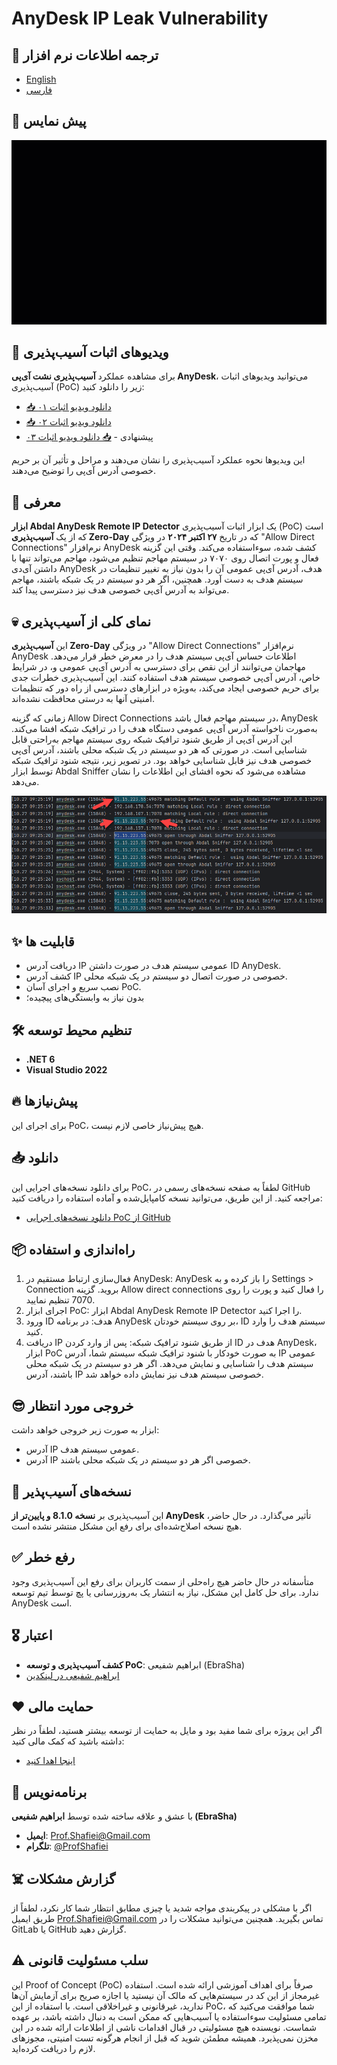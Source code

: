 # AnyDesk IP Leak Vulnerability

## 🎤 ترجمه اطلاعات نرم افزار
- [English](README.md)
- [فارسی](README.fa.md)

## 📸 پیش نمایس
 
<p align="center"><img src="abdal-anydesk-remote-ip-detector-proof.gif?raw=true"></p>

## 🎥 ویدیوهای اثبات آسیب‌پذیری

برای مشاهده عملکرد **آسیب‌پذیری نشت آی‌پی AnyDesk**، می‌توانید ویدیوهای اثبات آسیب‌پذیری (PoC) زیر را دانلود کنید:

- [📥 دانلود ویدیو اثبات ۰۱](https://github.com/ebrasha/abdal-anydesk-remote-ip-detector/raw/main/abdal-anydesk-remote-ip-detector-proof.mp4)
- [📥 دانلود ویدیو اثبات ۰۲](https://github.com/ebrasha/abdal-anydesk-remote-ip-detector/raw/main/abdal-anydesk-remote-ip-detector-proof-2.mp4)
- پیشنهادی - [📥 دانلود ویدیو اثبات ۰۳](https://github.com/ebrasha/abdal-anydesk-remote-ip-detector/raw/main/abdal-anydesk-remote-ip-detector-proof-3.mp4)

این ویدیوها نحوه عملکرد آسیب‌پذیری را نشان می‌دهند و مراحل و تأثیر آن بر حریم خصوصی آدرس آی‌پی را توضیح می‌دهند.


## 💎 معرفی
**ابزار Abdal AnyDesk Remote IP Detector** یک ابزار اثبات آسیب‌پذیری (PoC) است که از یک **آسیب‌پذیری Zero-Day** که در تاریخ **۲۷ اکتبر ۲۰۲۴** در ویژگی "Allow Direct Connections" نرم‌افزار AnyDesk کشف شده، سوءاستفاده می‌کند. وقتی این گزینه فعال و پورت اتصال روی ۷۰۷۰ در سیستم مهاجم تنظیم می‌شود، مهاجم می‌تواند تنها با داشتن آی‌دی AnyDesk هدف، آدرس آی‌پی عمومی آن را بدون نیاز به تغییر تنظیمات در سیستم هدف به دست آورد. همچنین، اگر هر دو سیستم در یک شبکه باشند، مهاجم می‌تواند به آدرس آی‌پی خصوصی هدف نیز دسترسی پیدا کند.

## 💀 نمای کلی از آسیب‌پذیری
این **آسیب‌پذیری Zero-Day** در ویژگی "Allow Direct Connections" نرم‌افزار AnyDesk اطلاعات حساس آی‌پی سیستم هدف را در معرض خطر قرار می‌دهد. مهاجمان می‌توانند از این نقص برای دسترسی به آدرس آی‌پی عمومی و، در شرایط خاص، آدرس آی‌پی خصوصی سیستم هدف استفاده کنند. این آسیب‌پذیری خطرات جدی برای حریم خصوصی ایجاد می‌کند، به‌ویژه در ابزارهای دسترسی از راه دور که تنظیمات امنیتی آنها به درستی محافظت نشده‌اند.

زمانی که گزینه Allow Direct Connections در سیستم مهاجم فعال باشد، AnyDesk به‌صورت ناخواسته آدرس آی‌پی عمومی دستگاه هدف را در ترافیک شبکه افشا می‌کند. این آدرس آی‌پی از طریق شنود ترافیک شبکه روی سیستم مهاجم به‌راحتی قابل شناسایی است. در صورتی که هر دو سیستم در یک شبکه محلی باشند، آدرس آی‌پی خصوصی هدف نیز قابل شناسایی خواهد بود. در تصویر زیر، نتیجه شنود ترافیک شبکه توسط ابزار Abdal Sniffer مشاهده می‌شود که نحوه افشای این اطلاعات را نشان می‌دهد.

<p align="center"><img src="vulnerability-overview-01.png?raw=true"></p>

## ✨ قابلیت ها

* دریافت آدرس IP عمومی سیستم هدف در صورت داشتن ID AnyDesk.
* کشف آدرس IP خصوصی در صورت اتصال دو سیستم در یک شبکه محلی.
* نصب سریع و اجرای آسان PoC.
* بدون نیاز به وابستگی‌های پیچیده؛

## 🛠️ تنظیم محیط توسعه
- **.NET 6**
- **Visual Studio 2022**

## 🔥 پیش‌نیازها
برای اجرای این PoC، هیچ پیش‌نیاز خاصی لازم نیست.

## 📥 دانلود
برای دانلود نسخه‌های اجرایی این PoC، لطفاً به صفحه نسخه‌های رسمی در GitHub مراجعه کنید. از این طریق، می‌توانید نسخه کامپایل‌شده و آماده استفاده را دریافت کنید:

- [دانلود نسخه‌های اجرایی PoC از GitHub](https://github.com/ebrasha/abdal-anydesk-remote-ip-detector/releases)



## 📦 راه‌اندازی و استفاده

1. فعال‌سازی ارتباط مستقیم در AnyDesk: AnyDesk را باز کرده و به Settings > Connection بروید. گزینه Allow direct connections را فعال کنید و پورت را روی 7070 تنظیم نمایید.
2. اجرای ابزار PoC: ابزار Abdal AnyDesk Remote IP Detector را اجرا کنید.
3. ورود ID هدف: در برنامه AnyDesk بر روی سیستم خودتان، ID سیستم هدف را وارد کنید.
4. دریافت IP از طریق شنود ترافیک شبکه: پس از وارد کردن ID هدف در AnyDesk، ابزار PoC به صورت خودکار با شنود ترافیک شبکه سیستم شما، آدرس IP عمومی سیستم هدف را شناسایی و نمایش می‌دهد. اگر هر دو سیستم در یک شبکه محلی باشند، آدرس IP خصوصی سیستم هدف نیز نمایش داده خواهد شد.


## 😎 خروجی مورد انتظار
ابزار به صورت زیر خروجی خواهد داشت:

* آدرس IP عمومی سیستم هدف.
* آدرس IP خصوصی اگر هر دو سیستم در یک شبکه محلی باشند.

## 🛑 نسخه‌های آسیب‌پذیر

این آسیب‌پذیری بر **نسخه 8.1.0 و پایین‌تر از AnyDesk** تأثیر می‌گذارد. در حال حاضر، هیچ نسخه اصلاح‌شده‌ای برای رفع این مشکل منتشر نشده است.


## ✅ رفع خطر
متأسفانه در حال حاضر هیچ راه‌حلی از سمت کاربران برای رفع این آسیب‌پذیری وجود ندارد. برای حل کامل این مشکل، نیاز به انتشار یک به‌روزرسانی یا پچ توسط تیم توسعه AnyDesk است.

## 🎖️ اعتبار
- **کشف آسیب‌پذیری و توسعه PoC**: ابراهیم شفیعی (EbraSha)
- [ابراهیم شفیعی در لینکدین](https://www.linkedin.com/in/profshafiei/)

## ❤️ حمایت مالی
اگر این پروژه برای شما مفید بود و مایل به حمایت از توسعه بیشتر هستید، لطفاً در نظر داشته باشید که کمک مالی کنید:
- [اینجا اهدا کنید](https://alphajet.ir/abdal-donation)

## 🤵 برنامه‌نویس
با عشق و علاقه ساخته شده توسط **ابراهیم شفیعی (EbraSha)**
- **ایمیل**: Prof.Shafiei@Gmail.com
- **تلگرام**: [@ProfShafiei](https://t.me/ProfShafiei)

## ☠️ گزارش مشکلات
اگر با مشکلی در پیکربندی مواجه شدید یا چیزی مطابق انتظار شما کار نکرد، لطفاً از طریق ایمیل Prof.Shafiei@Gmail.com تماس بگیرید. همچنین می‌توانید مشکلات را در GitLab یا GitHub گزارش دهید.

## ⚠️  سلب مسئولیت قانونی
این Proof of Concept (PoC) صرفاً برای اهداف آموزشی ارائه شده است. استفاده غیرمجاز از این کد در سیستم‌هایی که مالک آن نیستید یا اجازه صریح برای آزمایش آن‌ها ندارید، غیرقانونی و غیراخلاقی است. با استفاده از این PoC، شما موافقت می‌کنید که تمامی مسئولیت سوءاستفاده یا آسیب‌هایی که ممکن است به دنبال داشته باشد، بر عهده شماست. نویسنده هیچ مسئولیتی در قبال اقدامات ناشی از اطلاعات ارائه شده در این مخزن نمی‌پذیرد. همیشه مطمئن شوید که قبل از انجام هرگونه تست امنیتی، مجوزهای لازم را دریافت کرده‌اید.
